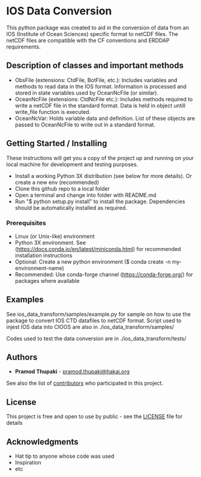 # IOS Data Conversion

This python package was created to aid in the conversion of data from an IOS (Institute of Ocean Sciences) specific format to netCDF files.
The netCDF files are compatible with the CF conventions and ERDDAP requirements. 


## Description of classes and important methods
* ObsFile (extensions: CtdFile, BotFile, etc.): Includes variables and methods to read data in the IOS format. Information is processed and stored in state variables used by OceanNcFile (or similar).
* OceanNcFile (extensions: CtdNcFile etc.): Includes methods required to write a netCDF file in the standard format. Data is held in object untill write_file function is executed.
* OceanNcVar: Holds variable data and definition. List of these objects are passed to OceanNcFile to write out in a standard format.

## Getting Started / Installing

These instructions will get you a copy of the project up and running on your local machine for development and testing purposes. 

* Install a working Python 3X distribution (see below for more details). Or create a new env (recommended)
* Clone this github repo to a local folder
* Open a terminal and change into folder with README.md
* Run "$ python setup.py install" to install the package. Dependencies should be automatically installed as required.

### Prerequisites

* Linux (or Unix-like) environment
* Python 3X environment. See (https://docs.conda.io/en/latest/miniconda.html) for recommended installation instructions
* Optional: Create a new python environment ($ conda create -n my-environment-name) 
* Recommended: Use conda-forge channel (https://conda-forge.org/) for packages where available

## Examples

See ios_data_transform/samples/example.py for sample on how to use the package to convert IOS CTD datafiles to netCDF format.
Script used to injest IOS data into CIOOS are also in ./ios_data_transform/samples/

Codes used to test the data conversion are in ./ios_data_transform/tests/

## Authors

* **Pramod Thupaki** - pramod.thupaki@hakai.org

See also the list of [contributors](https://github.com/your/project/contributors) who participated in this project.

## License

This project is free and open to use by public - see the [LICENSE](LICENSE) file for details

## Acknowledgments

* Hat tip to anyone whose code was used
* Inspiration
* etc

